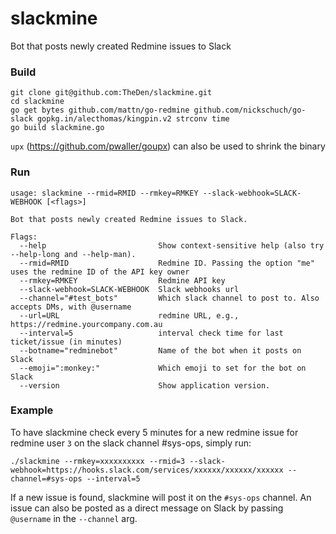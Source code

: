 # slackmine

Bot that posts newly created Redmine issues to Slack

### Build

```
git clone git@github.com:TheDen/slackmine.git
cd slackmine
go get bytes github.com/mattn/go-redmine github.com/nickschuch/go-slack gopkg.in/alecthomas/kingpin.v2 strconv time
go build slackmine.go
```

`upx` (https://github.com/pwaller/goupx) can also be used to shrink the binary

### Run

```
usage: slackmine --rmid=RMID --rmkey=RMKEY --slack-webhook=SLACK-WEBHOOK [<flags>]

Bot that posts newly created Redmine issues to Slack.

Flags:
  --help                         Show context-sensitive help (also try --help-long and --help-man).
  --rmid=RMID                    Redmine ID. Passing the option "me" uses the redmine ID of the API key owner
  --rmkey=RMKEY                  Redmine API key
  --slack-webhook=SLACK-WEBHOOK  Slack webhooks url
  --channel="#test_bots"         Which slack channel to post to. Also accepts DMs, with @username
  --url=URL                      redmine URL, e.g., https://redmine.yourcompany.com.au
  --interval=5                   interval check time for last ticket/issue (in minutes)
  --botname="redminebot"         Name of the bot when it posts on Slack
  --emoji=":monkey:"             Which emoji to set for the bot on Slack
  --version                      Show application version.
```
### Example
To have slackmine check every 5 minutes for a new redmine issue for redmine user `3` on the slack channel #sys-ops, simply run:

```
./slackmine --rmkey=xxxxxxxxxx --rmid=3 --slack-webhook=https://hooks.slack.com/services/xxxxxx/xxxxxx/xxxxxx --channel=#sys-ops --interval=5
```

If a new issue is found, slackmine will post it on the `#sys-ops` channel. An issue can also be posted as a direct message on Slack by passing `@username` in the `--channel` arg.

